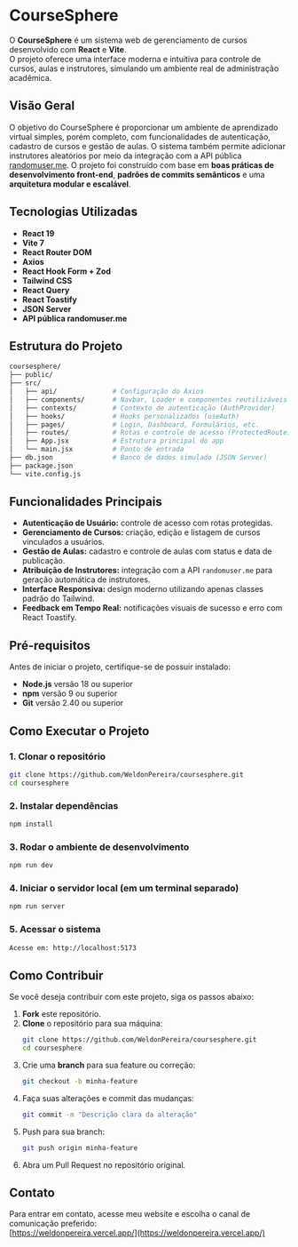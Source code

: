 # CourseSphere

O **CourseSphere** é um sistema web de gerenciamento de cursos desenvolvido com **React** e **Vite**.  
O projeto oferece uma interface moderna e intuitiva para controle de cursos, aulas e instrutores, simulando um ambiente real de administração acadêmica.


## Visão Geral

O objetivo do CourseSphere é proporcionar um ambiente de aprendizado virtual simples, porém completo, com funcionalidades de autenticação, cadastro de cursos e gestão de aulas. O sistema também permite adicionar instrutores aleatórios por meio da integração com a API pública [randomuser.me](https://randomuser.me/). O projeto foi construído com base em **boas práticas de desenvolvimento front-end**, **padrões de commits semânticos** e uma **arquitetura modular e escalável**.

## Tecnologias Utilizadas

- **React 19**
- **Vite 7**
- **React Router DOM**
- **Axios**
- **React Hook Form + Zod**
- **Tailwind CSS**
- **React Query**
- **React Toastify**
- **JSON Server**
- **API pública randomuser.me**

## Estrutura do Projeto
```bash
coursesphere/
├── public/
├── src/
│   ├── api/              # Configuração do Axios
│   ├── components/       # Navbar, Loader e componentes reutilizáveis
│   ├── contexts/         # Contexto de autenticação (AuthProvider)
│   ├── hooks/            # Hooks personalizados (useAuth)
│   ├── pages/            # Login, Dashboard, Formulários, etc.
│   ├── routes/           # Rotas e controle de acesso (ProtectedRoute)
│   ├── App.jsx           # Estrutura principal do app
│   └── main.jsx          # Ponto de entrada
├── db.json               # Banco de dados simulado (JSON Server)
├── package.json
└── vite.config.js
```


## Funcionalidades Principais

- **Autenticação de Usuário:** controle de acesso com rotas protegidas.  
- **Gerenciamento de Cursos:** criação, edição e listagem de cursos vinculados a usuários.  
- **Gestão de Aulas:** cadastro e controle de aulas com status e data de publicação.  
- **Atribuição de Instrutores:** integração com a API `randomuser.me` para geração automática de instrutores.  
- **Interface Responsiva:** design moderno utilizando apenas classes padrão do Tailwind.  
- **Feedback em Tempo Real:** notificações visuais de sucesso e erro com React Toastify.

## Pré-requisitos

Antes de iniciar o projeto, certifique-se de possuir instalado:

- **Node.js** versão 18 ou superior  
- **npm** versão 9 ou superior  
- **Git** versão 2.40 ou superior 

## Como Executar o Projeto

### 1. Clonar o repositório
```bash
git clone https://github.com/WeldonPereira/coursesphere.git
cd coursesphere
```
### 2. Instalar dependências
```bash
npm install
```
### 3. Rodar o ambiente de desenvolvimento
```bash
npm run dev
```
### 4. Iniciar o servidor local (em um terminal separado)
```bash
npm run server
```
### 5. Acessar o sistema
```bash
Acesse em: http://localhost:5173
```
## Como Contribuir

Se você deseja contribuir com este projeto, siga os passos abaixo:

1. **Fork** este repositório.  
2. **Clone** o repositório para sua máquina:
   ```bash
   git clone https://github.com/WeldonPereira/coursesphere.git
   cd coursesphere
   ```
3. Crie uma **branch** para sua feature ou correção:
   ```bash
   git checkout -b minha-feature
   ```
4. Faça suas alterações e commit das mudanças:
   ```bash
   git commit -m "Descrição clara da alteração"
   ```
5. Push para sua branch:
   ```bash
   git push origin minha-feature
   ```
6. Abra um Pull Request no repositório original.

## Contato

Para entrar em contato, acesse meu website e escolha o canal de comunicação preferido:  
[https://weldonpereira.vercel.app/](https://weldonpereira.vercel.app/)
